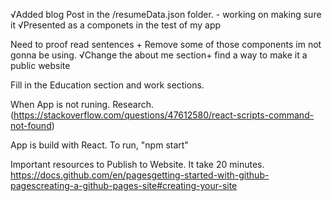    √Added blog Post in the  /resumeData.json folder. - working on making sure it √Presented as a componets in the test of my app

   Need to proof read sentences +  Remove some of those components im not gonna be using.
   √Change the about me section+ find a way to make it a public website

   Fill in the Education section and work sections.

When App is not runing. Research.  (https://stackoverflow.com/questions/47612580/react-scripts-command-not-found)

App is build with React.
To run, "npm start"


 Important resources to Publish to Website. It take 20 minutes.
 https://docs.github.com/en/pagesgetting-started-with-github-pagescreating-a-github-pages-site#creating-your-site